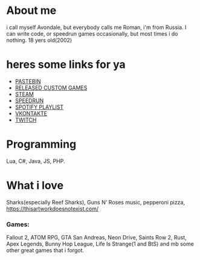 # About me
i call myself Avondale, but everybody calls me Roman, i'm from Russia. I can write code, or speedrun games occasionally, but most times i do nothing. 18 yers old(2002)

# heres some links for ya
* [PASTEBIN](https://pastebin.com/u/AvondaleTheProma)
* [RELEASED CUSTOM GAMES](https://steamcommunity.com/sharedfiles/filedetails/?id=2357670620)
* [STEAM](https://steamcommunity.com/id/TheProma/)
* [SPEEDRUN](https://www.speedrun.com/user/AvondaleZPR)
* [SPOTIFY PLAYLIST](https://open.spotify.com/playlist/0c9k4UqLBE3hxVkhYGyPDr)
* [VKONTAKTE](https://vk.com/theproma)
* [TWITCH](https://www.twitch.tv/AvondaleZPR)

# Programming
Lua, C#, Java, JS, PHP.

# What i love
Sharks(especially Reef Sharks), Guns N' Roses music, pepperoni pizza, https://thisartworkdoesnotexist.com/
### Games:
Fallout 2, ATOM RPG, GTA San Andreas, Neon Drive, Saints Row 2, Rust, Apex Legends, Bunny Hop League, Life Is Strange(1 and BtS) and mb some other great games that i forgot.
<!--
**TheProma/TheProma** is a ✨ _special_ ✨ repository because its `README.md` (this file) appears on your GitHub profile.

Here are some ideas to get you started:

- 🔭 I’m currently working on ...
- 🌱 I’m currently learning ...
- 👯 I’m looking to collaborate on ...
- 🤔 I’m looking for help with ...
- 💬 Ask me about ...
- 📫 How to reach me: ...
- 😄 Pronouns: ...
- ⚡ Fun fact: ...
-->
